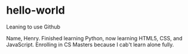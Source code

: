 # hello-world
Leaning to use Github

Name, Henry. Finished learning Python, now learning HTML5, CSS, and JavaScript.
Enrolling in CS Masters because I cab't learn alone fully.
